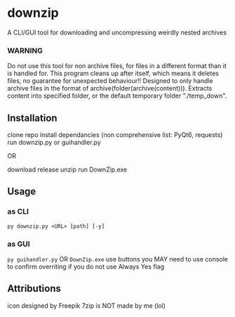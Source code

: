 # downzip
A CLI/GUI tool for downloading and uncompressing weirdly nested archives

### WARNING

Do not use this tool for non archive files, for files in a different format than it is handled for. This program cleans up after itself, which means it deletes files, no guarantee for unexpected behaviour!!
Designed to only handle archive files in the format of archive(folder(archive(content))). Extracts content into specified folder, or the default temporary folder "./temp_down".

## Installation
clone repo
install dependancies (non comprehensive list: PyQt6, requests)
run downzip.py or guihandler.py

OR

download release
unzip
run DownZip.exe

## Usage
### as CLI
`py downzip.py <URL> [path] [-y]`
### as GUI
`py guihandler.py` OR `DownZip.exe`
use buttons
you MAY need to use console to confirm overriting if you do not use Always Yes flag

## Attributions
icon designed by Freepik
7zip is NOT made by me (lol)
